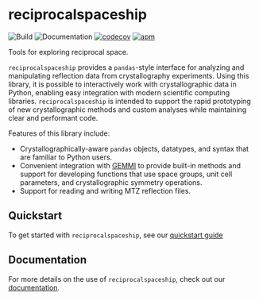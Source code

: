 # reciprocalspaceship
![Build](https://github.com/Hekstra-Lab/reciprocalspaceship/workflows/Build/badge.svg)
![Documentation](https://github.com/Hekstra-Lab/reciprocalspaceship/workflows/Documentation/badge.svg)
[![codecov](https://codecov.io/gh/Hekstra-Lab/reciprocalspaceship/branch/master/graph/badge.svg?token=4XxNesZmXB)](https://codecov.io/gh/Hekstra-Lab/reciprocalspaceship)
[![apm](https://img.shields.io/apm/l/vim-mode.svg)](https://github.com/Hekstra-Lab/reciprocalspaceship/blob/master/LICENSE)  

Tools for exploring reciprocal space.

`reciprocalspaceship` provides a `pandas`-style interface for
analyzing and manipulating reflection data from crystallography
experiments. Using this library, it is possible to interactively
work with crystallographic data in Python, enabling easy
integration with modern scientific computing libraries. `reciprocalspaceship`
is intended to support the rapid prototyping of new crystallographic methods and
custom analyses while maintaining clear and performant code.

Features of this library include:

- Crystallographically-aware `pandas` objects, datatypes, and syntax that are familiar to Python users.
- Convenient integration with [GEMMI](https://gemmi.readthedocs.io/en/latest/) to provide built-in methods and
  support for developing functions that use space groups, unit cell parameters, and crystallographic
  symmetry operations.
- Support for reading and writing MTZ reflection files.

## Quickstart

To get started with `reciprocalspaceship`, see our [quickstart guide](https://hekstra-lab.github.io/reciprocalspaceship/userguide/quickstart.html)

## Documentation

For more details on the use of `reciprocalspaceship`, check out our [documentation](https://hekstra-lab.github.io/reciprocalspaceship).

